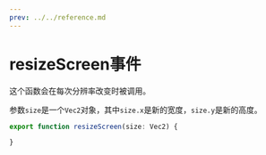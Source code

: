 ```yaml
---
prev: ../../reference.md
---
```


# resizeScreen事件

这个函数会在每次分辨率改变时被调用。

参数`size`是一个`Vec2`对象，其中`size.x`是新的宽度，`size.y`是新的高度。

```js
export function resizeScreen(size: Vec2) {

}
```

